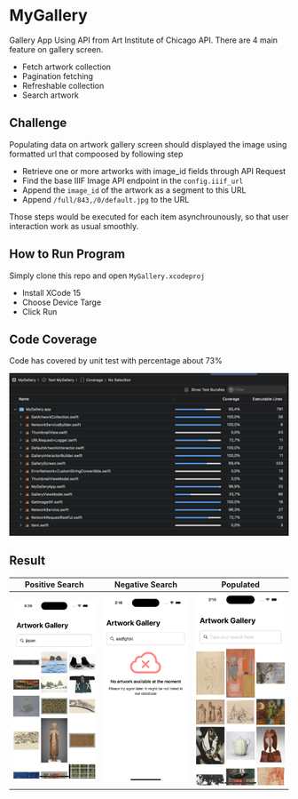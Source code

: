 # MyGallery
Gallery App Using API from Art Institute of Chicago API. There are 4 main feature on gallery screen.

- Fetch artwork collection
- Pagination fetching
- Refreshable collection
- Search artwork

## Challenge
Populating data on artwork gallery screen should displayed the image using formatted url that compoosed by following step

- Retrieve one or more artworks with image_id fields through API Request
- Find the base IIIF Image API endpoint in the `config.iiif_url`
- Append the `image_id` of the artwork as a segment to this URL
- Append `/full/843,/0/default.jpg` to the URL

Those steps would be executed for each item asynchrounously, so that user interaction work as usual smoothly.

## How to Run Program
Simply clone this repo and open `MyGallery.xcodeproj`
- Install XCode 15
- Choose Device Targe
- Click Run

## Code Coverage
Code has covered by unit test with percentage about 73%

![code_coverage](https://raw.githubusercontent.com/akipmaulana/MyGallery/main/Example/code_coverage.png)

## Result
| Positive Search | Negative Search | Populated |
| :---:   | :---: | :---: |
| ![poopulated](https://raw.githubusercontent.com/akipmaulana/MyGallery/main/Example/positive_search.png) | ![poopulated](https://raw.githubusercontent.com/akipmaulana/MyGallery/main/Example/negative_search.png)   | ![poopulated](https://raw.githubusercontent.com/akipmaulana/MyGallery/main/Example/populated.png) |

